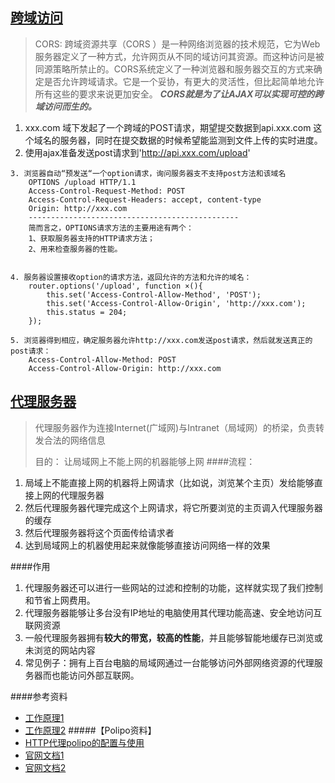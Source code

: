 ## [跨域访问](http://www.cnblogs.com/virtual/p/3720750.html)
> CORS: 跨域资源共享（CORS ）是一种网络浏览器的技术规范，它为Web服务器定义了一种方式，允许网页从不同的域访问其资源。而这种访问是被同源策略所禁止的。CORS系统定义了一种浏览器和服务器交互的方式来确定是否允许跨域请求。它是一个妥协，有更大的灵活性，但比起简单地允许所有这些的要求来说更加安全。 ***CORS就是为了让AJAX可以实现可控的跨域访问而生的。***

1. xxx.com 域下发起了一个跨域的POST请求，期望提交数据到api.xxx.com 这个域名的服务器，同时在提交数据的时候希望能监测到文件上传的实时进度。
2. 使用ajax准备发送post请求到'http://api.xxx.com/upload'
```
3. 浏览器自动“预发送“一个option请求，询问服务器支不支持post方法和该域名
    OPTIONS /upload HTTP/1.1
    Access-Control-Request-Method: POST
    Access-Control-Request-Headers: accept, content-type
    Origin: http://xxx.com
    -----------------------------------------------
    简而言之，OPTIONS请求方法的主要用途有两个：
    1、获取服务器支持的HTTP请求方法；
    2、用来检查服务器的性能。


```
```
4. 服务器设置接收option的请求方法，返回允许的方法和允许的域名：
    router.options('/upload', function ×(){
        this.set('Access-Control-Allow-Method', 'POST');
        this.set('Access-Control-Allow-Origin', 'http://xxx.com');
        this.status = 204;
    });
```
```
5. 浏览器得到相应，确定服务器允许http://xxx.com发送post请求，然后就发送真正的post请求：
    Access-Control-Allow-Method: POST
    Access-Control-Allow-Origin: http://xxx.com
```


## [代理服务器](https://zhidao.baidu.com/question/471701560.html)

>代理服务器作为连接Internet(广域网)与Intranet（局域网）的桥梁，负责转发合法的网络信息
>
>目的： 让局域网上不能上网的机器能够上网
####流程：

1. 局域上不能直接上网的机器将上网请求（比如说，浏览某个主页）发给能够直接上网的代理服务器
2. 然后代理服务器代理完成这个上网请求，将它所要浏览的主页调入代理服务器的缓存
3. 然后代理服务器将这个页面传给请求者
4. 达到局域网上的机器使用起来就像能够直接访问网络一样的效果

####作用
1. 代理服务器还可以进行一些网站的过滤和控制的功能，这样就实现了我们控制和节省上网费用。
2. 代理服务器能够让多台没有IP地址的电脑使用其代理功能高速、安全地访问互联网资源
3. 一般代理服务器拥有**较大的带宽，较高的性能**，并且能够智能地缓存已浏览或未浏览的网站内容
4. 常见例子：拥有上百台电脑的局域网通过一台能够访问外部网络资源的代理服务器而也能访问外部互联网。

####参考资料
* [工作原理1](https://wenku.baidu.com/view/0387037e31b765ce05081498.html)
* [工作原理2](https://wenku.baidu.com/view/1ed8e080ec3a87c24028c4de.html)
#####【Polipo资料】
* [HTTP代理polipo的配置与使用](http://wuwei5460.blog.51cto.com/2893867/1407369/)
* [官网文档1](https://www.irif.fr/~jch/software/)
* [官网文档2](https://www.irif.fr/~jch/software/polipo/)

